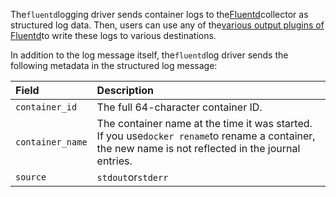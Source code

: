 The`fluentd`logging driver sends container logs to the[Fluentd](http://www.fluentd.org/)collector as structured log data. Then, users can use any of the[various output plugins of Fluentd](http://www.fluentd.org/plugins)to write these logs to various destinations.

In addition to the log message itself, the`fluentd`log driver sends the following metadata in the structured log message:

| Field | Description |
| :--- | :--- |
| `container_id` | The full 64-character container ID. |
| `container_name` | The container name at the time it was started. If you use`docker rename`to rename a container, the new name is not reflected in the journal entries. |
| `source` | `stdout`or`stderr` |



